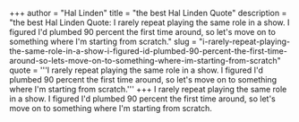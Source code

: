+++
author = "Hal Linden"
title = "the best Hal Linden Quote"
description = "the best Hal Linden Quote: I rarely repeat playing the same role in a show. I figured I'd plumbed 90 percent the first time around, so let's move on to something where I'm starting from scratch."
slug = "i-rarely-repeat-playing-the-same-role-in-a-show-i-figured-id-plumbed-90-percent-the-first-time-around-so-lets-move-on-to-something-where-im-starting-from-scratch"
quote = '''I rarely repeat playing the same role in a show. I figured I'd plumbed 90 percent the first time around, so let's move on to something where I'm starting from scratch.'''
+++
I rarely repeat playing the same role in a show. I figured I'd plumbed 90 percent the first time around, so let's move on to something where I'm starting from scratch.
